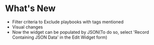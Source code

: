 # What's New

- Filter criteria to Exclude playbooks with tags mentioned
- Visual changes
- Now the widget can be populated by JSON(To do so, select 'Record Containing JSON Data' in the Edit Widget form)  
